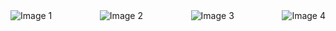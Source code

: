 <div style="display: flex; flex-wrap: wrap; justify-content: space-between;">
    <img src="https://github.com/OyaOzcan/expenseapp/assets/141520129/0124806e-c7a4-496d-80c1-1c06929bce04" alt="Image 1" style="max-width: 300px; margin-bottom: 10px;">
    <img src="https://github.com/OyaOzcan/expenseapp/assets/141520129/c969ca0c-66cc-4a4e-a343-1c4600038349" alt="Image 2" style="max-width: 300px; margin-bottom: 10px;">
    <img src="https://github.com/OyaOzcan/expenseapp/assets/141520129/9db3f297-a0e4-49dd-ad9d-fe1866a8026b" alt="Image 3" style="max-width: 300px; margin-bottom: 10px;">
    <img src="https://github.com/OyaOzcan/expenseapp/assets/141520129/3c1bec01-78b0-4469-b998-82180c14d4ae" alt="Image 4" style="max-width: 300px; margin-bottom: 10px;">
</div>
